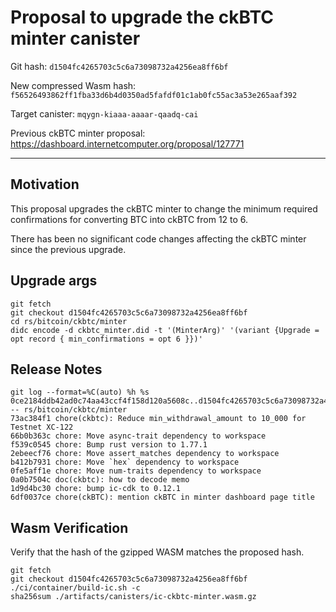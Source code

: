 # Proposal to upgrade the ckBTC minter canister

Git hash: `d1504fc4265703c5c6a73098732a4256ea8ff6bf`

New compressed Wasm hash: `f56526493862ff1fba33d6b4d0350ad5fafdf01c1ab0fc55ac3a53e265aaf392`

Target canister: `mqygn-kiaaa-aaaar-qaadq-cai`

Previous ckBTC minter proposal: https://dashboard.internetcomputer.org/proposal/127771

---

## Motivation

This proposal upgrades the ckBTC minter to change the minimum required confirmations for converting BTC into ckBTC from 12 to 6.

There has been no significant code changes affecting the ckBTC minter since the previous upgrade.

## Upgrade args

```
git fetch
git checkout d1504fc4265703c5c6a73098732a4256ea8ff6bf
cd rs/bitcoin/ckbtc/minter
didc encode -d ckbtc_minter.did -t '(MinterArg)' '(variant {Upgrade = opt record { min_confirmations = opt 6 }})'
```

## Release Notes

```
git log --format=%C(auto) %h %s 0ce2184ddb42ad0c74aa43ccf4f158d120a5608c..d1504fc4265703c5c6a73098732a4256ea8ff6bf -- rs/bitcoin/ckbtc/minter
73ac384f1 chore(ckbtc): Reduce min_withdrawal_amount to 10_000 for Testnet XC-122
66b0b363c chore: Move async-trait dependency to workspace
f539c0545 chore: Bump rust version to 1.77.1
2ebeecf76 chore: Move assert_matches dependency to workspace
b412b7931 chore: Move `hex` dependency to workspace
0fe5aff1e chore: Move num-traits dependency to workspace
0a0b7504c doc(ckbtc): how to decode memo
1d9d4bc30 chore: bump ic-cdk to 0.12.1
6df0037ce chore(ckBTC): mention ckBTC in minter dashboard page title
 ```

## Wasm Verification

Verify that the hash of the gzipped WASM matches the proposed hash.

```
git fetch
git checkout d1504fc4265703c5c6a73098732a4256ea8ff6bf
./ci/container/build-ic.sh -c
sha256sum ./artifacts/canisters/ic-ckbtc-minter.wasm.gz
```

